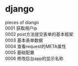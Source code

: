 # django
pieces of diango    
0001 获取用户ip    
0002 post方法提交表单的基本框架    
0003 基本表单数据    
0004 查看request的META属性    
0005 基础配置    
0006 修改后台app的显示名称    
